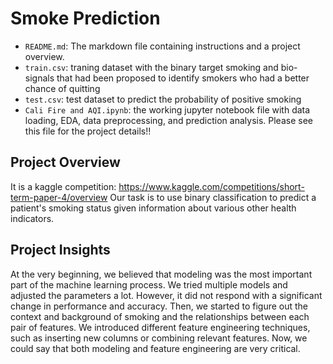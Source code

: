 # Smoke Prediction
- `README.md`: The markdown file containing instructions and a project overview.
- `train.csv`: traning dataset with the binary target smoking and bio-signals that had been proposed to identify smokers who had a better chance of quitting
- `test.csv`: test dataset to predict the probability of positive smoking
- `Cali Fire and AQI.ipynb`: the working jupyter notebook file with data loading, EDA, data preprocessing, and prediction analysis. Please see this file for the project details!!
## Project Overview
It is a kaggle competition: https://www.kaggle.com/competitions/short-term-paper-4/overview
Our task is to use binary classification to predict a patient's smoking status given information about various other health indicators.
## Project Insights
At the very beginning, we believed that modeling was the most important part of the machine learning process. We tried multiple models and adjusted the parameters a lot. However, it did not respond with a significant change in performance and accuracy. Then, we started to figure out the context and background of smoking and the relationships between each pair of features. We introduced different feature engineering techniques, such as inserting new columns or combining relevant features. Now, we could say that both modeling and feature engineering are very critical.
